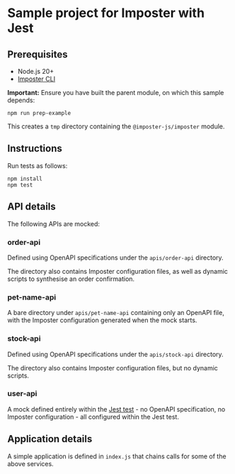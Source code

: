 Sample project for Imposter with Jest
=====================================

## Prerequisites

- Node.js 20+
- [Imposter CLI](https://github.com/gatehill/imposter-cli)

**Important:** Ensure you have built the parent module, on which this sample depends:

    npm run prep-example

This creates a `tmp` directory containing the `@imposter-js/imposter` module.

## Instructions

Run tests as follows:

	npm install
    npm test

## API details

The following APIs are mocked:

### order-api

Defined using OpenAPI specifications under the `apis/order-api` directory.

The directory also contains Imposter configuration files, as well as dynamic scripts to synthesise an order confirmation.

### pet-name-api

A bare directory under `apis/pet-name-api` containing only an OpenAPI file, with the Imposter configuration generated when the mock starts.

### stock-api

Defined using OpenAPI specifications under the `apis/stock-api` directory.

The directory also contains Imposter configuration files, but no dynamic scripts.

### user-api

A mock defined entirely within the [Jest test](src/__tests__/users.test.js) - no OpenAPI specification, no Imposter configuration - all configured within the Jest test.

## Application details

A simple application is defined in `index.js` that chains calls for some of the above services.
